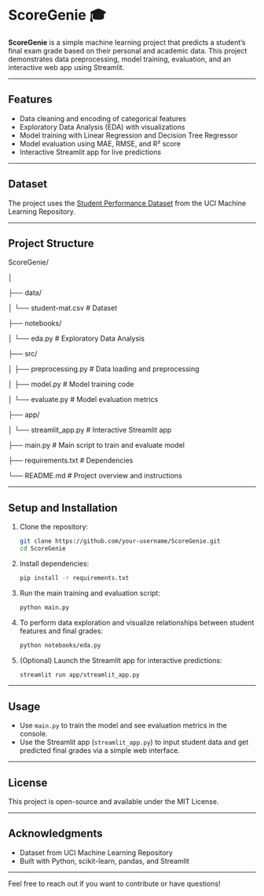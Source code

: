 # ScoreGenie 🎓

**ScoreGenie** is a simple machine learning project that predicts a student’s final exam grade based on their personal and academic data. This project demonstrates data preprocessing, model training, evaluation, and an interactive web app using Streamlit.

---

## Features

- Data cleaning and encoding of categorical features  
- Exploratory Data Analysis (EDA) with visualizations  
- Model training with Linear Regression and Decision Tree Regressor  
- Model evaluation using MAE, RMSE, and R² score  
- Interactive Streamlit app for live predictions  

---

## Dataset

The project uses the [Student Performance Dataset](https://archive.ics.uci.edu/ml/datasets/Student+Performance) from the UCI Machine Learning Repository.

---

## Project Structure

ScoreGenie/

│

├── data/

│ └── student-mat.csv # Dataset

├── notebooks/

│ └── eda.py # Exploratory Data Analysis

├── src/

│ ├── preprocessing.py # Data loading and preprocessing

│ ├── model.py # Model training code

│ └── evaluate.py # Model evaluation metrics

├── app/

│ └── streamlit_app.py # Interactive Streamlit app

├── main.py # Main script to train and evaluate model

├── requirements.txt # Dependencies

└── README.md # Project overview and instructions

---

## Setup and Installation

1. Clone the repository:
    ```bash
    git clone https://github.com/your-username/ScoreGenie.git
    cd ScoreGenie
    ```

2. Install dependencies:
    ```bash
    pip install -r requirements.txt
    ```

3. Run the main training and evaluation script:
    ```bash
    python main.py
    ```

4. To perform data exploration and visualize relationships between student features and final grades:
    ```bash
    python notebooks/eda.py
    ```

5. (Optional) Launch the Streamlit app for interactive predictions:
    ```bash
    streamlit run app/streamlit_app.py
    ```

---

## Usage

- Use `main.py` to train the model and see evaluation metrics in the console.
- Use the Streamlit app (`streamlit_app.py`) to input student data and get predicted final grades via a simple web interface.

---

## License

This project is open-source and available under the MIT License.

---

## Acknowledgments

- Dataset from UCI Machine Learning Repository  
- Built with Python, scikit-learn, pandas, and Streamlit

---

Feel free to reach out if you want to contribute or have questions!
